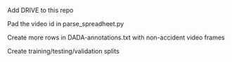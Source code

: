 Add DRIVE to this repo

Pad the video id in parse_spreadheet.py

Create more rows in DADA-annotations.txt with non-accident video frames

Create training/testing/validation splits
